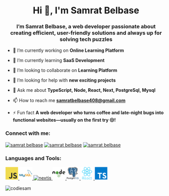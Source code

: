 <h1 align="center">Hi 👋, I'm Samrat Belbase</h1>
<h3 align="center">I’m Samrat Belbase, a web developer passionate about creating efficient, user-friendly solutions and always up for solving tech puzzles</h3>

- 🔭 I’m currently working on **Online Learning Platform**

- 🌱 I’m currently learning **SaaS Development**

- 👯 I’m looking to collaborate on **Learning Platform**

- 🤝 I’m looking for help with **new exciting projects**

- 💬 Ask me about **TypeScript, Node, React, Next, PostgreSql, Mysql**

- 📫 How to reach me **samratbelbase408@gmail.com**

- ⚡ Fun fact **A web developer who turns coffee and late-night bugs into functional websites—usually on the first try 😒!**

<h3 align="left">Connect with me:</h3>
<p align="left">
<a href="https://linkedin.com/in/samrat belbase" target="blank"><img align="center" src="https://raw.githubusercontent.com/rahuldkjain/github-profile-readme-generator/master/src/images/icons/Social/linked-in-alt.svg" alt="samrat belbase" height="30" width="40" /></a>
<a href="https://fb.com/samrat belbase" target="blank"><img align="center" src="https://raw.githubusercontent.com/rahuldkjain/github-profile-readme-generator/master/src/images/icons/Social/facebook.svg" alt="samrat belbase" height="30" width="40" /></a>
<a href="https://instagram.com/samrat belbase" target="blank"><img align="center" src="https://raw.githubusercontent.com/rahuldkjain/github-profile-readme-generator/master/src/images/icons/Social/instagram.svg" alt="samrat belbase" height="30" width="40" /></a>
</p>

<h3 align="left">Languages and Tools:</h3>
<p align="left"> <a href="https://developer.mozilla.org/en-US/docs/Web/JavaScript" target="_blank" rel="noreferrer"> <img src="https://raw.githubusercontent.com/devicons/devicon/master/icons/javascript/javascript-original.svg" alt="javascript" width="40" height="40"/> </a> <a href="https://www.mysql.com/" target="_blank" rel="noreferrer"> <img src="https://raw.githubusercontent.com/devicons/devicon/master/icons/mysql/mysql-original-wordmark.svg" alt="mysql" width="40" height="40"/> </a> <a href="https://nextjs.org/" target="_blank" rel="noreferrer"> <img src="https://cdn.worldvectorlogo.com/logos/nextjs-2.svg" alt="nextjs" width="40" height="40"/> </a> <a href="https://nodejs.org" target="_blank" rel="noreferrer"> <img src="https://raw.githubusercontent.com/devicons/devicon/master/icons/nodejs/nodejs-original-wordmark.svg" alt="nodejs" width="40" height="40"/> </a> <a href="https://www.postgresql.org" target="_blank" rel="noreferrer"> <img src="https://raw.githubusercontent.com/devicons/devicon/master/icons/postgresql/postgresql-original-wordmark.svg" alt="postgresql" width="40" height="40"/> </a> <a href="https://reactjs.org/" target="_blank" rel="noreferrer"> <img src="https://raw.githubusercontent.com/devicons/devicon/master/icons/react/react-original-wordmark.svg" alt="react" width="40" height="40"/> </a> <a href="https://www.typescriptlang.org/" target="_blank" rel="noreferrer"> <img src="https://raw.githubusercontent.com/devicons/devicon/master/icons/typescript/typescript-original.svg" alt="typescript" width="40" height="40"/> </a> </p>

<p><img align="center" src="https://github-readme-stats.vercel.app/api/top-langs?username=codiesam&show_icons=true&locale=en&layout=compact" alt="codiesam" /></p>

